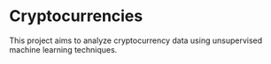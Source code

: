 # Cryptocurrencies

This project aims to analyze cryptocurrency data using unsupervised machine learning techniques. 
